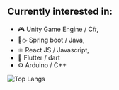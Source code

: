 <!-- ### Hi there 👋 -->

## Currently interested in:

- 🎮 Unity Game Engine / C#,
- 🍃☕ Spring boot / Java,
- ⚛ React JS / Javascript,
- 📱 Flutter / dart
- ⚙ Arduino / C++

<!-- Taken from: (https://github.com/anuraghazra/github-readme-stats) -->

![Top Langs](https://github-readme-stats.vercel.app/api/top-langs/?username=quuba)
<!--
**Quuba/Quuba** is a ✨ _special_ ✨ repository because its `README.md` (this file) appears on your GitHub profile.

Here are some ideas to get you started:

- 🔭 I’m currently working on ...
- 🌱 I’m currently learning ...
- 👯 I’m looking to collaborate on ...
- 🤔 I’m looking for help with ...
- 💬 Ask me about ...
- 📫 How to reach me: ...
- 😄 Pronouns: ...
- ⚡ Fun fact: ...
-->
